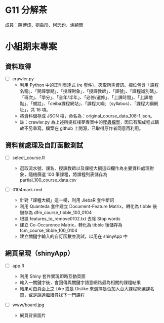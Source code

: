 G11 分解茶 
======================

成員：陳博煒、劉禹彤、柯逸鈞、涂穎珊


小組期末專案
=======================

## 資料取得

- [ ] crawler.py
    - 利用 Python 中的正則表達式 (re 套件)，夾取所需資訊。欄位包含「課程名稱」、「開課學期」、「授課對象」、「授課教師」、「課號」、「課程識別碼」、「班次」、「學分」、「全年/半年」、「必修/選修」、「上課時間」、「上課地點」、「備註」、「ceiba課程網站」、「課程大綱」（syllabus）、「課程大綱網址」，共 16 項。
    - 將資料儲存成 JSON 檔，命名為：original_course_data_108-1.json。
    - 註：crawler.py 為上述所提紅樓夢專案中的[爬蟲檔案](https://github.com/coding-coworking-club/dream-of-the-red-chamber)，因已有現成程式碼故不另重寫。檔案在 github 上開源，已取得原作者同意再利用。

## 資料前處理及自訂函數測試
- [ ] select_course.R
    - 選取流水號、課名、授課教師以及課程大綱這四欄作為主要資料處理對象，隨機篩選 100 筆課程，將課程列表儲存為 partial_100_course_data.csv
    
- [ ] 0104mark.rmd
    - 針對「課程大綱」這一欄，利用 JiebaR 套件斷詞
    - 利用 Quanteda 套件建立 Document-Feature Matrix，轉化為 tibble 後儲存為 dfm_course_tibble_100_0104
    - 根據 features_to_remove0102.txt 去除 Stop words
    - 建立 Co-Occurence Matrix，轉化為 tibble 後儲存為 fcm_course_tibble_100_0104
    - 建立關鍵字輸入的自訂函數並測試，以用在 shinyApp 中

## 網頁呈現（shinyApp）
- [ ] app.R
    - 利用 Shiny 套件實現即時互動頁面
    - 輸入一關鍵字後，會回傳與關鍵字語意網路最為相關的課程結果
    - 結果可由頁面上之 Like 或是 Dislike 來選擇是否加入台大課程網選課名單，或是跳過繼續尋找下一門課程

- [ ] www/board.jpg
    - 網頁背景圖片
